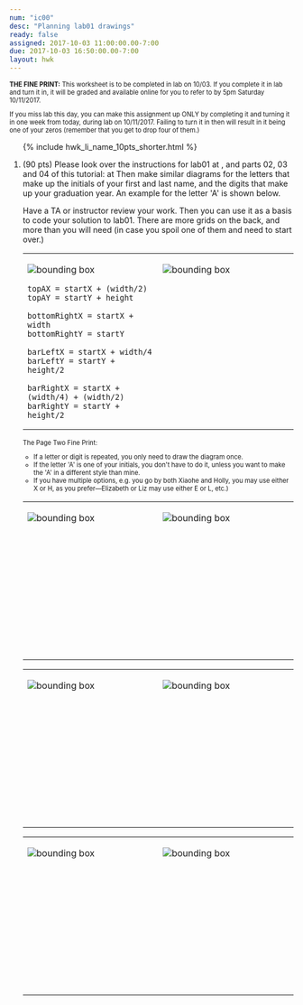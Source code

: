 ```yaml
---
num: "ic00"
desc: "Planning lab01 drawings"
ready: false
assigned: 2017-10-03 11:00:00.00-7:00
due: 2017-10-03 16:50:00.00-7:00
layout: hwk
---
```


<div style="font-size:80%">
<b>THE FINE PRINT:</b> This worksheet is to be completed in lab on 10/03.   If you complete
it in lab and turn it in, it will be graded and available online for you to
refer to by 5pm Saturday 10/11/2017.

If you miss lab this day, you can make this assignment up ONLY by completing
it and turning it in one week from today, during lab on 10/11/2017.
Failing to turn it in then will result in it being one of your zeros
(remember that you get to drop four of them.)
</div>

<ol>

{% include hwk_li_name_10pts_shorter.html %}

<li markdown="1"> (90 pts) Please look over the instructions for lab01 at <http://ucsb-cs8-m17.github.io/lab/lab01>, and parts 02, 03 and 04 of this tutorial:
at <https://ucsb-cs8.github.io/tutorials/turtle_letters/> Then make similar diagrams for the letters that make up the initials
of your first and last name, and the digits that make up your graduation year.
An example for the letter 'A' is shown below.

Have a TA or instructor review your work.  Then you can use it as a basis to code your solution to lab01.   There are more grids on the back, and more than you will need (in case you spoil one of them and need to start over.)



<style>
table.turtle * td { vertical-align: top; }
</style>

<table class="turtle">
<tr>
<td markdown="1">

![bounding box](abb_150.png)

```
topAX = startX + (width/2)
topAY = startY + height

bottomRightX = startX + width
bottomRightY = startY
    
barLeftX = startX + width/4
barLeftY = startY + height/2

barRightX = startX + (width/4) + (width/2)
barRightY = startY + height/2
```

</td>
<td markdown="1" style="width:50%">

![bounding box](bb_150.png)

</td>
</tr>
</table>


<div class="pagebreak">
</div>

<div style="font-size:80%" markdown="1">
The Page Two Fine Print:

* If a letter or digit is repeated, you only need to draw the diagram once.
* If the letter 'A' is one of your initials, you don't have to do it, unless you want to make the 'A' in a different style than mine.
* If you have multiple options, e.g. you go by both Xiaohe and Holly,
you may use either X or H, as you prefer&mdash;Elizabeth or Liz may
use either E or L, etc.)

</div>


<table class="turtle">
<tr>

<td markdown="1" style="width:300px; height:280px;">

![bounding box](bb_150.png)

</td>

<td markdown="1" style="width:300px; height:280px;">

![bounding box](bb_150.png)

</td>
</tr>
</table>

<table class="turtle">
<tr>

<td markdown="1" style="width:300px; height:280px;">

![bounding box](bb_150.png)

</td>

<td markdown="1" style="width:300px; height:280px;">

![bounding box](bb_150.png)

</td>
</tr>
</table>

<table class="turtle">
<tr>

<td markdown="1" style="width:300px; height:280px;">

![bounding box](bb_150.png)

</td>

<td markdown="1" style="width:300px; height:280px;">

![bounding box](bb_150.png)

</td>
</tr>
</table>




</li>


</ol>

